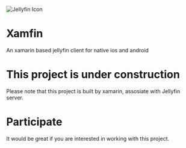 ![Jellyfin Icon](https://github.com/charleypeng/Xamfin/blob/main/Assets/Xamfin.png "Jellyfin")

# Xamfin 
An xamarin based jellyfin client for native ios and android
# This project is under construction
Please note that this project is built by xamarin, assosiate with Jellyfin server. 
# Participate
It would be great if you are interested in working with this project.
